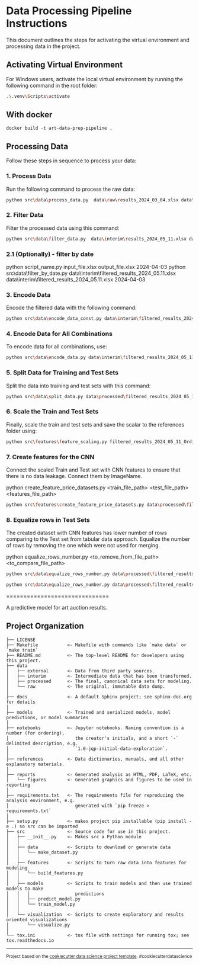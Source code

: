 
# Data Processing Pipeline Instructions

This document outlines the steps for activating the virtual environment and processing data in the project.

## Activating Virtual Environment

For Windows users, activate the local virtual environment by running the following command in the root folder:
```bash
.\.venv\Scripts\activate
```

## With docker

```
docker build -t art-data-prep-pipeline .
```

## Processing Data

Follow these steps in sequence to process your data:

### 1. Process Data

Run the following command to process the raw data:
```bash
python src\data\process_data.py  data\raw\results_2024_03_04.xlsx data\interim\results_2024_05_11.xlsx
```

### 2. Filter Data

Filter the processed data using this command:
```bash
python src\data\filter_data.py  data\interim\results_2024_05_11.xlsx data\interim\filtered_results_2024_05_11.xlsx
```

### 2.1 (Optionally) - filter by date
python script_name.py input_file.xlsx output_file.xlsx 2024-04-03
python src\data\filter_by_date.py data\interim\filtered_results_2024_05.11.xlsx data\interim\filtered_results_2024_05.11.xlsx 2024-04-03

### 3. Encode Data

Encode the filtered data with the following command:
```bash
python src\data\encode_data_const.py data\interim\filtered_results_2024_05_11.xlsx data\processed\encoded_results_2024_05_11.xlsx
```

### 4. Encode Data for All Combinations

To encode data for all combinations, use:
```bash
python src\data\encode_data.py data\interim\filtered_results_2024_05_11.xlsx --output_folder data\processed
```

### 5. Split Data for Training and Test Sets

Split the data into training and test sets with this command:
```bash
python src\data\split_data.py data\processed\filtered_results_2024_05_11_OrdinalOrdinalOneHotOneHot.xlsx --output_folder data\processed
```

### 6. Scale the Train and Test Sets

Finally, scale the train and test sets and save the scalar to the references folder using:
```bash
python src\features\feature_scaling.py filtered_results_2024_05_11_OrdinalOrdinalOneHotOneHot --output_folder data\processed --columns ARTIST TECHNIQUE "TOTAL DIMENSIONS" YEAR
```

### 7. Create features for the CNN

Connect the scaled Train and Test set with CNN features to ensure that there is no data leakage.
Connect them by ImageName.

python create_feature_price_datasets.py <train_file_path> <test_file_path> <features_file_path>

```bash
python src\features\create_feature_price_datasets.py data\processed\filtered_results_2024_05_11_OrdinalOrdinalOneHotOneHot_train_scaled.xlsx data\processed\filtered_results_2024_05_11_OrdinalOrdinalOneHotOneHot_test_scaled.xlsx data\interim\features.csv
```

### 8. Equalize rows in Test Sets

The created dataset with CNN features has lower number of rows comparing to the Test set from tabular data approach.
Equalize the number of rows by removing the one which were not used for merging.

python equalize_rows_number.py <to_remove_from_file_path> <to_compare_file_path>

```bash
python src\data\equalize_rows_number.py data\processed\filtered_results_2024_05_11_OrdinalOrdinalOneHotOneHot_test_scaled.xlsx data\processed\test_features_price.csv

python src\data\equalize_rows_number.py data\processed\filtered_results_2024_05_11_OrdinalOrdinalOneHotOneHot_train_scaled.xlsx data\processed\train_features_price.csv
```


==============================

A predictive model for art auction results.

Project Organization
------------

    ├── LICENSE
    ├── Makefile           <- Makefile with commands like `make data` or `make train`
    ├── README.md          <- The top-level README for developers using this project.
    ├── data
    │   ├── external       <- Data from third party sources.
    │   ├── interim        <- Intermediate data that has been transformed.
    │   ├── processed      <- The final, canonical data sets for modeling.
    │   └── raw            <- The original, immutable data dump.
    │
    ├── docs               <- A default Sphinx project; see sphinx-doc.org for details
    │
    ├── models             <- Trained and serialized models, model predictions, or model summaries
    │
    ├── notebooks          <- Jupyter notebooks. Naming convention is a number (for ordering),
    │                         the creator's initials, and a short `-` delimited description, e.g.
    │                         `1.0-jqp-initial-data-exploration`.
    │
    ├── references         <- Data dictionaries, manuals, and all other explanatory materials.
    │
    ├── reports            <- Generated analysis as HTML, PDF, LaTeX, etc.
    │   └── figures        <- Generated graphics and figures to be used in reporting
    │
    ├── requirements.txt   <- The requirements file for reproducing the analysis environment, e.g.
    │                         generated with `pip freeze > requirements.txt`
    │
    ├── setup.py           <- makes project pip installable (pip install -e .) so src can be imported
    ├── src                <- Source code for use in this project.
    │   ├── __init__.py    <- Makes src a Python module
    │   │
    │   ├── data           <- Scripts to download or generate data
    │   │   └── make_dataset.py
    │   │
    │   ├── features       <- Scripts to turn raw data into features for modeling
    │   │   └── build_features.py
    │   │
    │   ├── models         <- Scripts to train models and then use trained models to make
    │   │   │                 predictions
    │   │   ├── predict_model.py
    │   │   └── train_model.py
    │   │
    │   └── visualization  <- Scripts to create exploratory and results oriented visualizations
    │       └── visualize.py
    │
    └── tox.ini            <- tox file with settings for running tox; see tox.readthedocs.io


--------

<p><small>Project based on the <a target="_blank" href="https://drivendata.github.io/cookiecutter-data-science/">cookiecutter data science project template</a>. #cookiecutterdatascience</small></p>



